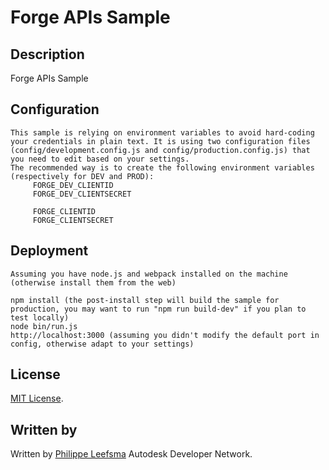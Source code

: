
# Forge APIs Sample

## Description
Forge APIs Sample

## Configuration

    This sample is relying on environment variables to avoid hard-coding your credentials in plain text. It is using two configuration files (config/development.config.js and config/production.config.js) that you need to edit based on your settings.
    The recommended way is to create the following environment variables (respectively for DEV and PROD):
         FORGE_DEV_CLIENTID
         FORGE_DEV_CLIENTSECRET

         FORGE_CLIENTID
         FORGE_CLIENTSECRET


## Deployment

    Assuming you have node.js and webpack installed on the machine (otherwise install them from the web)

    npm install (the post-install step will build the sample for production, you may want to run "npm run build-dev" if you plan to test locally)
    node bin/run.js
    http://localhost:3000 (assuming you didn't modify the default port in config, otherwise adapt to your settings)

## License

[MIT License](http://opensource.org/licenses/MIT).

## Written by 

Written by [Philippe Leefsma](http://adndevblog.typepad.com/cloud_and_mobile/philippe-leefsma.html)
Autodesk Developer Network.

